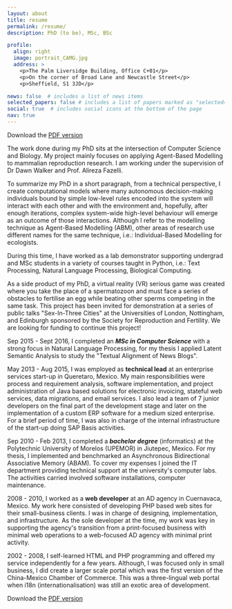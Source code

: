```yaml
---
layout: about
title: resume
permalink: /resume/
description: PhD (to be), MSc, BSc

profile:
  align: right
  image: portrait_CAMG.jpg
  address: >
    <p>The Palm Liversidge Building, Office C+01</p>
    <p>On the corner of Broad Lane and Newcastle Street</p>
    <p>Sheffield, S1 3JD</p>

news: false  # includes a list of news items
selected_papers: false # includes a list of papers marked as "selected={true}"
social: true  # includes social icons at the bottom of the page
nav: true
---
```

Download the [PDF version](/assets/pdf/CarlosMoralesResume2020.pdf)

The work done during my PhD sits at the intersection of Computer Science and 
Biology. My project mainly focuses on applying Agent-Based Modelling to
mammalian reproduction research. I am working under the supervision of
Dr Dawn Walker and Prof. Alireza Fazelli.

To summarize my PhD in a short paragraph, from a technical perspective, I create 
computational models where many autonomous decision-making individuals bound
by simple low-level rules encoded into the system will interact with each other
and with the environment and, hopefully, after enough iterations, complex
system-wide high-level behaviour will emerge as an outcome of those interactions.
Although I refer to the modelling technique as Agent-Based Modelling (ABM),
other areas of research use different names for the same technique, 
i.e.: Individual-Based Modelling for ecologists.

During this time, I have worked as a lab demonstrator supporting undergrad and
MSc students in a variety of courses taught in Python, i.e.: Text Processing,
Natural Language Processing, Biological Computing.

As a side product of my PhD, a virtual reality (VR) serious game was created
where you take the place of a spermatozoon and must face a series of obstacles
to fertilise an egg while beating other sperms competing in the same task.
This project has been invited for demonstration at a series of public talks
"Sex-In-Three Cities" at the Universities of London, Nottingham, and Edinburgh
sponsored by the Society for Reproduction and Fertility. We are looking for
funding to continue this project!

Sep 2015 - Sept 2016, I completed an ***MSc in Computer Science*** with a strong
focus in Natural Language Processing, for my thesis I applied Latent Semantic
Analysis to study the "Textual Alignment of News Blogs".

May 2013 - Aug 2015, I was employed as **technical lead** at an enterprise
services start-up in Queretaro, Mexico.
My main responsibilities were process and requirement analysis, software
implementation, and project administration of Java based solutions for
electronic invoicing, stateful web services, data migrations, and email services. 
I also lead a team of 7 junior developers on the final part of the development
stage and later on the implementation of a custom ERP software for a medium sized
enterprise. For a brief period of time, I was also in charge of the internal
infrastructure of the start-up doing SAP Basis activities.

Sep 2010 - Feb 2013, I completed a ***bachelor degree*** (informatics) at the
Polytechnic University of Morelos (UPEMOR) in Jiutepec, Mexico.
For my thesis, I implemented and benchmarked an Asynchronous Bidirectional
Associative Memory (ABAM). To cover my expenses I joined the IT department
providing technical support at the university's computer labs. The activities
carried involved software installations, computer maintenance.

2008 - 2010, I worked as a **web developer** at an AD agency in Cuernavaca,
Mexico. My work here consisted of developing PHP based web sites for their
small-business clients. I was in charge of designing, implementation, and
 infrastructure.
As the sole developer at the time, my work was key in supporting the agency's
transition from a print-focused business with minimal web operations to a
web-focused AD agency with minimal print activity.

2002 - 2008, I self-learned HTML and PHP programming and offered my service
independently for a few years. Although, I was focused only in small business,
I did create a larger scale portal which was the first version of the
China-Mexico Chamber of Commerce. This was a three-lingual web portal when i18n 
(internationalisation)  was still an exotic area of development.


Download the [PDF version](/assets/pdf/CarlosMoralesResume2020.pdf)
